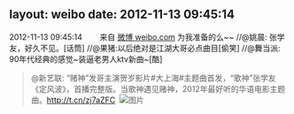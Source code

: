 layout: weibo
date: 2012-11-13 09:45:14
---
2012-11-13 09:45:14  &nbsp;&nbsp;&nbsp;&nbsp;&nbsp;&nbsp; 来自 <a href="http://weibo.com/" rel="nofollow">微博 weibo.com</a>
为我准备的么~~ //@姚晨: 张学友，好久不见。[话筒] //@果猪:以后绝对是江湖大哥必点曲目[偷笑] //@舞当派: 90年代经典的感觉~装逼老男人ktv新曲~[酷]
>  @新艺联: “赌神”发哥主演贺岁影片#大上海#主题曲首发，“歌神”张学友《定风波》，首播完整版。当歌神遇见赌神，2012年最好听的华语电影主题曲。http://t.cn/zj7aZFC ​​​
>  ![图片](https://ww3.sinaimg.cn/large/61ec8a65jw1dysc55hscmj.jpg)
